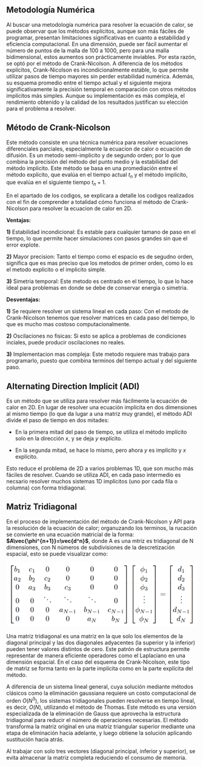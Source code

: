## Metodología Numérica 

Al buscar una metodología numérica para resolver la ecuación de calor, se puede observar que los métodos explícitos, aunque son más fáciles de programar, presentan limitaciones significativas  en cuanto a estabilidad y eficiencia computacional. En una dimensión, puede ser fácil aumentar el número de puntos de la malla de 100 a 1000, pero para una malla bidimensional, estos aumentos son prácticamente inviables.  Por esta razón, se optó por el método de Crank-Nicolson. A diferencia de los métodos explícitos, Crank-Nicolson es incondicionalmente estable, lo que permite utilizar pasos de tiempo mayores sin perder estabilidad numérica. Además, su esquema promedio entre el tiempo actual y el siguiente mejora significativamente la precisión temporal en comparación con otros métodos implícitos más simples. Aunque su implementación es más compleja, el rendimiento obtenido y la calidad de los resultados justifican su elección para el problema a resolver.

## Método de Crank-Nicolson

Este método consiste en una técnica numérica para resolver ecuaciones diferenciales parciales, especialmente la ecuacion de calor o ecuación de difusión. Es un metodo semi-implicito y de segundo orden; por lo que combina la precisión del método del punto medio y la estabilidad del método implicito. 
Este método se basa en una promediación entre el método explícito, que evalúa  en el tiempo actual $t_n$ y el método implicito, que evalúa en el siguiente tiempo $t_n+1$. 

En el apartado de los codigos, se explicara a detalle los codigos realizados con el fin de comprender a totalidad cómo funciona el método de Crank-Nicolson para resolver la ecuacion de calor en 2D. 


**Ventajas:**

**1)** Estabilidad incondicional: Es estable para cualquier tamano de paso en el tiempo, lo que permite hacer simulaciones con pasos grandes sin que el error explote.

**2)** Mayor precision: Tanto el tiempo como el espacio es de segudno orden, significa que es mas preciso que los metodos de primer orden, como lo es el metodo explicito o el implicito simple.

**3)** Simetria temporal: Este metodo es centrado en el tiempo, lo que lo hace ideal para problemas en donde se debe de conservar energia o simetria. 

**Desventajas:**

**1)** Se requiere resolver un sistema lineal en cada paso: Con el metodo de Crank-Nicolson tenemos que resolver matrices en cada paso del tiempo, lo que es mucho mas costoso computacionalmente.

**2)** Oscilaciones no fisicas: Si esto se aplica a problemas de condiciones inciales, puede producir oscilaciones no reales.

**3)** Implementacion mas compleja: Este metodo requiere mas trabajo para programarlo, puesto que combina terminos del tiempo actual y del siguiente paso.

## Alternating Direction Implicit (ADI)

Es un método que se utiliza para resolver más fácilmente la ecuación de calor en 2D.
En lugar de resolver una ecuación implícita en dos dimensiones al mismo tiempo (lo que da lugar a una matriz muy grande), el método ADI divide el paso de tiempo en dos mitades:

* En la primera mitad del paso de tiempo, se utiliza el método implícito solo en la dirección $x$, y se deja $y$ explícito.
  
* En la segunda mitad, se hace lo mismo, pero ahora $y$ es implícito y $x$ explícito.

Esto reduce el problema de 2D a varios problemas 1D, que son mucho más fáciles de resolver. Cuando se utiliza ADI, en cada paso intermedio es necsario resolver muchos sistemas 1D implícitos (uno por cada fila o columna) con forma tridiagonal.

 ## Matriz Tridiagonal
 
 En el proceso de implementación del método de Crank-Nicolson y API para la resolución de la ecuación de calor; organuzando los terminos, la rucación se convierte en una ecuación matricial de la forma: **$A\vec{\phi^{n+1}}=\vec{d^n}$**, donde A es una mtriz es tridiagonal de N dimensiones, con N números de subdivisiones de la descretización espacial, esto se puede visualizar como:

 ![Matriz Tridiadonal](imagenes/thomas.png) 
 

 Una matriz tridiagonal es una matriz en la que solo los elementos de la diagonal principal y las dos diagonales adyacentes (la superior y la inferior) pueden tener valores distintos de cero. Este patrón de estructura permite representar de manera eficiente operadores como el Laplaciano en una dimensión espacial. En el caso del esquema de Crank-Nicolson, este tipo de matriz se forma tanto en la parte implícita como en la parte explícita del método.

 A diferencia de un sistema lineal general, cuya solución mediante métodos clásicos como la eliminación gaussiana requiere un costo computacional de orden $O(N^3)$, los sistemas tridiagonales pueden resolverse en tiempo lineal, es decir, $O(N)$, utilizando el método de Thomas. Este método es una versión especializada de la eliminación de Gauss que aprovecha la estructura tridiagonal para reducir el número de operaciones necesarias. El método transforma la matriz original en una matriz triangular superior mediante una etapa de eliminación hacia adelante, y luego obtiene la solución aplicando sustitución hacia atrás.

 Al trabajar con solo tres vectores (diagonal principal, inferior y superior), se evita almacenar la matriz completa reduciendo el consumo de memoria.
